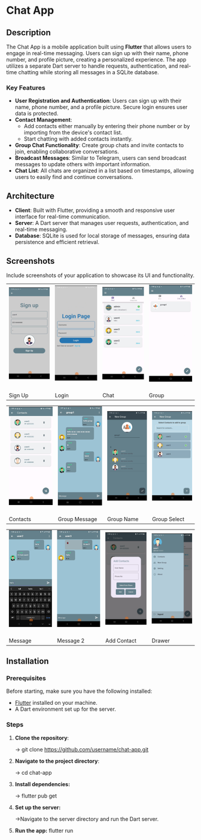 # Chat App

## Description

The Chat App is a mobile application built using **Flutter** that allows users to engage in real-time messaging. Users can sign up with their name, phone number, and profile picture, creating a personalized experience. The app utilizes a separate Dart server to handle requests, authentication, and real-time chatting while storing all messages in a SQLite database.

### Key Features

- **User Registration and Authentication**: Users can sign up with their name, phone number, and a profile picture. Secure login ensures user data is protected.
- **Contact Management**: 
  - Add contacts either manually by entering their phone number or by importing from the device's contact list.
  - Start chatting with added contacts instantly.
- **Group Chat Functionality**: Create group chats and invite contacts to join, enabling collaborative conversations.
- **Broadcast Messages**: Similar to Telegram, users can send broadcast messages to update others with important information.
- **Chat List**: All chats are organized in a list based on timestamps, allowing users to easily find and continue conversations.

## Architecture

- **Client**: Built with Flutter, providing a smooth and responsive user interface for real-time communication.
- **Server**: A Dart server that manages user requests, authentication, and real-time messaging.
- **Database**: SQLite is used for local storage of messages, ensuring data persistence and efficient retrieval.
## Screenshots

Include screenshots of your application to showcase its UI and functionality.

<table>
  <tr>
    <td><img src="screenshots/signup.jpg" width="200" style="margin-bottom: 20px;"/></td>
    <td><img src="screenshots/login.jpg" width="200" style="margin-bottom: 20px;"/></td>
    <td><img src="screenshots/chat.jpg" width="200" style="margin-bottom: 20px;"/></td>
    <td><img src="screenshots/group.jpg" width="200" style="margin-bottom: 20px;"/></td>
  </tr>
  <tr>
    <td>Sign Up</td>
    <td>Login</td>
    <td>Chat</td>
    <td>Group</td>
  </tr>
  </table>

  <table>
  <tr>
    <td><img src="screenshots/contacts.jpg" width="200" style="margin-bottom: 20px;"/></td>
    <td><img src="screenshots/groupmessage.jpg" width="200" style="margin-bottom: 20px;"/></td>
    <td><img src="screenshots/groupname.jpg" width="200" style="margin-bottom: 20px;"/></td>
    <td><img src="screenshots/groupselect.jpg" width="200" style="margin-bottom: 20px;"/></td>
  </tr>
  <tr>
    <td>Contacts</td>
    <td>Group Message</td>
    <td>Group Name</td>
    <td>Group Select</td>
  </tr>
    </table>
    <table>
  <tr>
    <td><img src="screenshots/message.jpg" width="200" style="margin-bottom: 20px;"/></td>
    <td><img src="screenshots/message2.jpg" width="200" style="margin-bottom: 20px;"/></td>
    <td><img src="screenshots/addcontact.jpg" width="200" style="margin-bottom: 20px;"/></td>
    <td><img src="screenshots/drawer.jpg" width="200" style="margin-bottom: 20px;"/></td>
  </tr>
  <tr>
    <td>Message</td>
    <td>Message 2</td>
    <td>Add Contact</td>
    <td>Drawer</td>
  </tr>
</table>






## Installation

### Prerequisites

Before starting, make sure you have the following installed:

- [Flutter](https://flutter.dev/docs/get-started/install) installed on your machine.
- A Dart environment set up for the server.

### Steps

1. **Clone the repository**:

   -> git clone https://github.com/username/chat-app.git

2. **Navigate to the project directory**:

   -> cd chat-app

4. **Install dependencies:**

    -> flutter pub get

5. **Set up the server:**

   ->Navigate to the server directory and run the Dart server.

6. **Run the app:**
  flutter run
